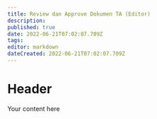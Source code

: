 ```yaml
---
title: Review dan Approve Dokumen TA (Editor)
description: 
published: true
date: 2022-06-21T07:02:07.709Z
tags: 
editor: markdown
dateCreated: 2022-06-21T07:02:07.709Z
---
```


# Header
Your content here
